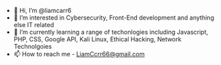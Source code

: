 - 👋 Hi, I’m @liamcarr6
- 👀 I’m interested in Cybersecurity, Front-End development and anything else IT related
- 🌱 I’m currently learning a range of techonlogies including Javascript, PHP, CSS, Google API, Kali Linux, Ethical Hacking, Network Technolgoies
- 📫 How to reach me - LiamCcrr66@gmail.com

<!---
liamcarr6/liamcarr6 is a ✨ special ✨ repository because its `README.md` (this file) appears on your GitHub profile.
You can click the Preview link to take a look at your changes.
--->
